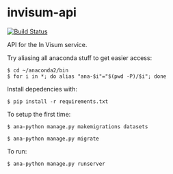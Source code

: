 # invisum-api

[![Build Status](https://travis-ci.com/LionsWrath/invisum-api.svg?token=wigrzBbkCwvBZ4hq2ys8&branch=master)](https://travis-ci.com/LionsWrath/invisum-api)

API for the In Visum service.

Try aliasing all anaconda stuff to get easier access:
	
	$ cd ~/anaconda2/bin
	$ for i in *; do alias "ana-$i"="$(pwd -P)/$i"; done

Install depedencies with:
	
	$ pip install -r requirements.txt

To setup the first time:
	
	$ ana-python manage.py makemigrations datasets
	
	$ ana-python manage.py migrate

To run:	
	
	$ ana-python manage.py runserver
